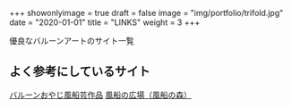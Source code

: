 +++
showonlyimage = true
draft = false
image = "img/portfolio/trifold.jpg"
date = "2020-01-01"
title = "LINKS"
weight = 3
+++

優良なバルーンアートのサイト一覧
<!--more-->

## よく参考にしているサイト

[バルーンおやじ風船芸作品](http://balloon-rio.or.tv/baofan/bmltop/bmltop.html)
[風船の広場（風船の森）](http://www.huusen.net/balloonforest%20indexf.htm)
